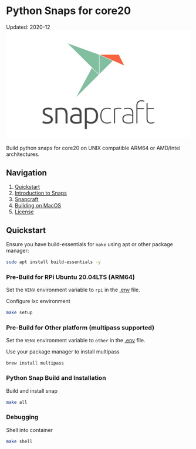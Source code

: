 # Python Snaps for core20
Updated: 2020-12
![img](/docs/img/snapcraft-logo.jpg)

Build python snaps for core20 on UNIX compatible ARM64 or AMD/Intel architectures.

## Navigation
1. [Quickstart](#quickstart)
2. [Introduction to Snaps](docs/snap.md)
3. [Snapcraft](docs/snapcraft.md)
4. [Building on MacOS](/docs/README.md)
5. [License](/LICENSE)

## Quickstart
Ensure you have build-essentials for `make` using apt or other package manager:
```bash
sudo apt install build-essentials -y
```

### Pre-Build for RPi Ubuntu 20.04LTS (ARM64)
Set the `VENV` environment variable to `rpi` in the [.env](/.env) file.

Configure lxc environment
```bash
make setup
```

### Pre-Build for Other platform (multipass supported)
Set the `VENV` environment variable to `other` in the [.env](/.env) file.

Use your package manager to install multipass
```
brew install multipass
```

### Python Snap Build and Installation
Build and install snap
```bash
make all
```

### Debugging
Shell into container
```bash
make shell
```